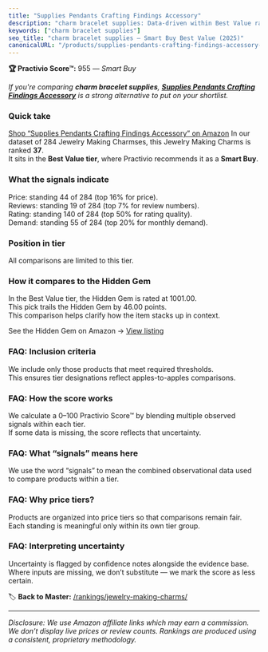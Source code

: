 ```yaml
---
title: "Supplies Pendants Crafting Findings Accessory"
description: "charm bracelet supplies: Data-driven within Best Value ranking using the Practivio Score™. Positioned by quality, value, demand, findability, momentum."
keywords: ["charm bracelet supplies"]
seo_title: "charm bracelet supplies — Smart Buy Best Value (2025)"
canonicalURL: "/products/supplies-pendants-crafting-findings-accessory-B07PFJPPPW/"
---
```


**🏆 Practivio Score™:** 955 — _Smart Buy_


*If you're comparing **charm bracelet supplies**, **[Supplies Pendants Crafting Findings Accessory](https://www.amazon.com/dp/B07PFJPPPW?tag=practivio-20)** is a strong alternative to put on your shortlist.*
### Quick take
[Shop “Supplies Pendants Crafting Findings Accessory” on Amazon](https://www.amazon.com/dp/B07PFJPPPW?tag=practivio-20)
In our dataset of 284 Jewelry Making Charmses, this Jewelry Making Charms is ranked **37**.  
It sits in the **Best Value tier**, where Practivio recommends it as a **Smart Buy**.

### What the signals indicate
Price: standing 44 of 284 (top 16% for price).  
Reviews: standing 19 of 284 (top 7% for review numbers).  
Rating: standing 140 of 284 (top 50% for rating quality).  
Demand: standing 55 of 284 (top 20% for monthly demand).

### Position in tier
All comparisons are limited to this tier.

### How it compares to the Hidden Gem
In the Best Value tier, the Hidden Gem is rated at 1001.00.  
This pick trails the Hidden Gem by 46.00 points.  
This comparison helps clarify how the item stacks up in context.  

See the Hidden Gem on Amazon → [View listing](https://www.amazon.com/dp/B0B4JPSQLG?tag=practivio-20)

### FAQ: Inclusion criteria
We include only those products that meet required thresholds.  
This ensures tier designations reflect apples-to-apples comparisons.

### FAQ: How the score works
We calculate a 0–100 Practivio Score™ by blending multiple observed signals within each tier.  
If some data is missing, the score reflects that uncertainty.

### FAQ: What “signals” means here
We use the word “signals” to mean the combined observational data used to compare products within a tier.

### FAQ: Why price tiers?
Products are organized into price tiers so that comparisons remain fair.  
Each standing is meaningful only within its own tier group.

### FAQ: Interpreting uncertainty
Uncertainty is flagged by confidence notes alongside the evidence base.  
Where inputs are missing, we don’t substitute — we mark the score as less certain.


🏷️ **Back to Master:** [/rankings/jewelry-making-charms/](/rankings/jewelry-making-charms/)

---
_Disclosure: We use Amazon affiliate links which may earn a commission. We don’t display live prices or review counts. Rankings are produced using a consistent, proprietary methodology._
